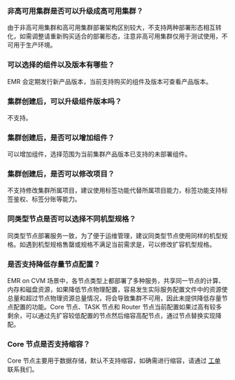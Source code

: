 ### 非高可用集群是否可以升级成高可用集群？
由于非高可用集群和高可用集群部署架构区别较大，不支持两种部署形态相互转化，如需调整请重新购买适合的部署形态，注意非高可用集群仅用于测试使用，不可用于生产环境。

### 可以选择的组件以及版本有哪些？
EMR 会定期发行新产品版本，当前支持购买的组件及版本可查看产品版本。

### 集群创建后，可以升级组件版本吗？
不支持。

### 集群创建后，是否可以增加组件？
可以增加组件，选择范围为当前集群产品版本已支持的未部署组件。

### 集群创建后，是否可以修改项目？
不支持修改集群所属项目，建议使用标签功能代替所属项目能力，标签功能支持标签鉴权、标签分账等能力。

### 同类型节点是否可以选择不同机型规格？
同类型节点部署服务一致，为了便于运维管理，建议同类型节点使用同样的机型规格。如遇到机型规格售罄或规格不满足当前需求是，可以修改扩容机型规格。

### 是否支持降低存量节点配置？
EMR on CVM 场景中，各节点类型上都部署了多种服务，共享同一节点的计算、内存和磁盘资源，如果降低节点物理配置，容易发生实际服务配置文件中的资源使总量和超过节点物理资源总量情况，将会导致集群不可用，因此未提供降低存量节点配置的功能。Core 节点、TASK 节点和 Router 节点当前配置如果过高有较多剩余，可以通过先扩容较低配置的节点然后缩容高配节点，通过节点替换实现降配。

### Core 节点是否支持缩容？
Core 节点主要用于数据存储，默认不支持缩容，如确需进行缩容，请通过 [工单](https://console.cloud.tencent.com/workorder/category) 联系我们。
